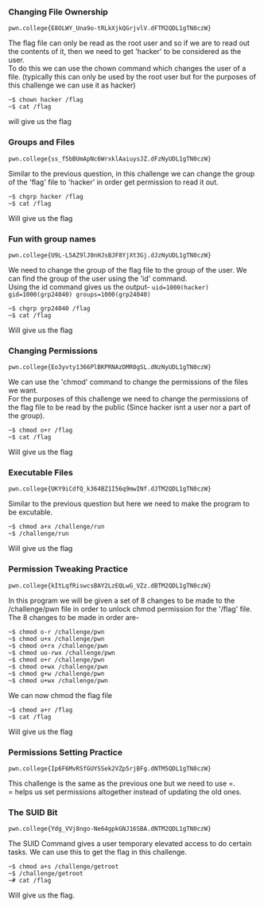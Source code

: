 ### Changing File Ownership
```pwn.college{E8OLWY_Una9o-tRLkXjkQGrjvlV.dFTM2QDL1gTN0czW}```

The flag file can only be read as the root user and so if we are to read out the contents of it, then we need to get 'hacker' to be considered as the user.  
To do this we can use the chown command which changes the user of a file. (typically this can only be used by the root user but for the purposes of this challenge we can use it as hacker)  
```
~$ chown hacker /flag
~$ cat /flag
```
will give us the flag

### Groups and Files
```pwn.college{ss_f5bBUmApNc6WrxklAaiuysJZ.dFzNyUDL1gTN0czW}```

Similar to the previous question, in this challenge we can change the group of the 'flag' file to 'hacker' in order get permission to read it out.  
```
~$ chgrp hacker /flag
~$ cat /flag
```
Will give us the flag

### Fun with group names
```pwn.college{U9L-L5AZ9lJ0nHJsBJF8YjXt3Gj.dJzNyUDL1gTN0czW}```

We need to change the group of the flag file to the group of the user. We can find the group of the user using the 'id' command.  
Using the id command gives us the output- ```uid=1000(hacker) gid=1000(grp24040) groups=1000(grp24040)```  
```
~$ chgrp grp24040 /flag
~$ cat /flag
```
Will give us the flag

### Changing Permissions 
```pwn.college{Eo3yvty1366PlBKPRNAzDMR0gSL.dNzNyUDL1gTN0czW}```

We can use the 'chmod' command to change the permissions of the files we want.  
For the purposes of this challenge we need to change the permissions of the flag file to be read by the public (Since hacker isnt a user nor a part of the group).  
```
~$ chmod o+r /flag 
~$ cat /flag
```
Will give us the flag

### Executable Files
```pwn.college{UKY9iCdfQ_k364BZ1I56q9mwINf.dJTM2QDL1gTN0czW}```

Similar to the previous question but here we need to make the program to be excutable.  
```
~$ chmod a+x /challenge/run
~$ /challenge/run
```
Will give us the flag

### Permission Tweaking Practice
```pwn.college{kItLqfRiswcsBAY2LzEQLwG_VZz.dBTM2QDL1gTN0czW}```  

In this program we will be given a set of 8 changes to be made to the /challenge/pwn file in order to unlock chmod permission for the '/flag' file.  
The 8 changes to be made in order are-  
```
~$ chmod o-r /challenge/pwn
~$ chmod u+x /challenge/pwn
~$ chmod o+rx /challenge/pwn
~$ chmod uo-rwx /challenge/pwn
~$ chmod o+r /challenge/pwn
~$ chmod o+wx /challenge/pwn
~$ chmod g+w /challenge/pwn
~$ chmod u+wx /challenge/pwn
```
We can now chmod the flag file  
```
~$ chmod a+r /flag
~$ cat /flag
```
Will give us the flag 

### Permissions Setting Practice
```pwn.college{Ip6F6MvRSfGUYSSek2VZp5rjBFg.dNTM5QDL1gTN0czW}```

This challenge is the same as the previous one but we need to use =.  
= helps us set permissions altogether instead of updating the old ones.

### The SUID Bit
```pwn.college{Ydg_VVj8ngo-Ne64gpkGNJ16SBA.dNTM2QDL1gTN0czW}```

The SUID Command gives a user temporary elevated access to do certain tasks. We can use this to get the flag in this challenge.  
```
~$ chmod a+s /challenge/getroot
~$ /challenge/getroot
~# cat /flag
```
Will give us the flag.  







